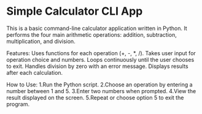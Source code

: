 #  Simple Calculator CLI App
This is a basic command-line calculator application written in Python. It performs the four main arithmetic operations: addition, subtraction, multiplication, and division.

Features:
Uses functions for each operation (+, -, *, /).
Takes user input for operation choice and numbers.
Loops continuously until the user chooses to exit.
Handles division by zero with an error message.
Displays results after each calculation.


How to Use:
1.Run the Python script.
2.Choose an operation by entering a number between 1 and 5.
3.Enter two numbers when prompted.
4.View the result displayed on the screen.
5.Repeat or choose option 5 to exit the program.
